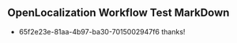 ## OpenLocalization Workflow Test MarkDown
* 65f2e23e-81aa-4b97-ba30-7015002947f6 thanks!

<!--HONumber=Sep16_HO1-->


